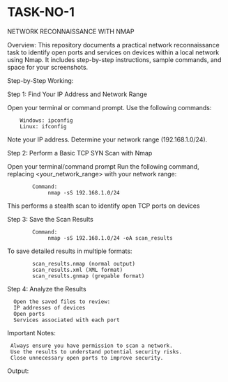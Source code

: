 # TASK-NO-1
NETWORK RECONNAISSANCE WITH NMAP

Overview:
This repository documents a practical network reconnaissance task to identify open ports and services on devices within a local network using Nmap. It includes step-by-step instructions, sample commands, and space for your screenshots.

Step-by-Step Working:

Step 1: Find Your IP Address and Network Range

  Open your terminal or command prompt.
  Use the following commands:

        Windows: ipconfig
        Linux: ifconfig
    
  Note your IP address.
  Determine your network range (192.168.1.0/24).
  

Step 2: Perform a Basic TCP SYN Scan with Nmap

  Open your terminal/command prompt
  Run the following command, replacing <your_network_range> with your network range:

            Command:   
                 nmap -sS 192.168.1.0/24
        
  This performs a stealth scan to identify open TCP ports on devices
  

Step 3: Save the Scan Results

            Command:     
                 nmap -sS 192.168.1.0/24 -oA scan_results  

   To save detailed results in multiple formats:
   
            scan_results.nmap (normal output)
            scan_results.xml (XML format)
            scan_results.gnmap (grepable format)


Step 4: Analyze the Results

      Open the saved files to review:
      IP addresses of devices
      Open ports
      Services associated with each port


Important Notes:

     Always ensure you have permission to scan a network.
     Use the results to understand potential security risks.
     Close unnecessary open ports to improve security.

Output:

        
